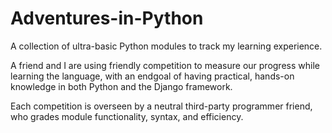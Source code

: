 Adventures-in-Python
====================

A collection of ultra-basic Python modules to track my learning experience.

A friend and I are using friendly competition to measure our progress while learning the language,
with an endgoal of having practical, hands-on knowledge in both Python and the Django framework.

Each competition is overseen by a neutral third-party programmer friend, who grades module functionality, 
syntax, and efficiency.

